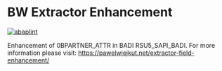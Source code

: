# BW Extractor Enhancement

[![abaplint](https://abaplint.org/badges/pawelwiejkut/extractor_enhancement )](https://abaplint.org/project/pawelwiejkut/extractor_enhancement )

Enhancement of 0BPARTNER_ATTR in BADI RSU5_SAPI_BADI. For more information please visit: https://pawelwiejkut.net/extractor-field-enhancement/
